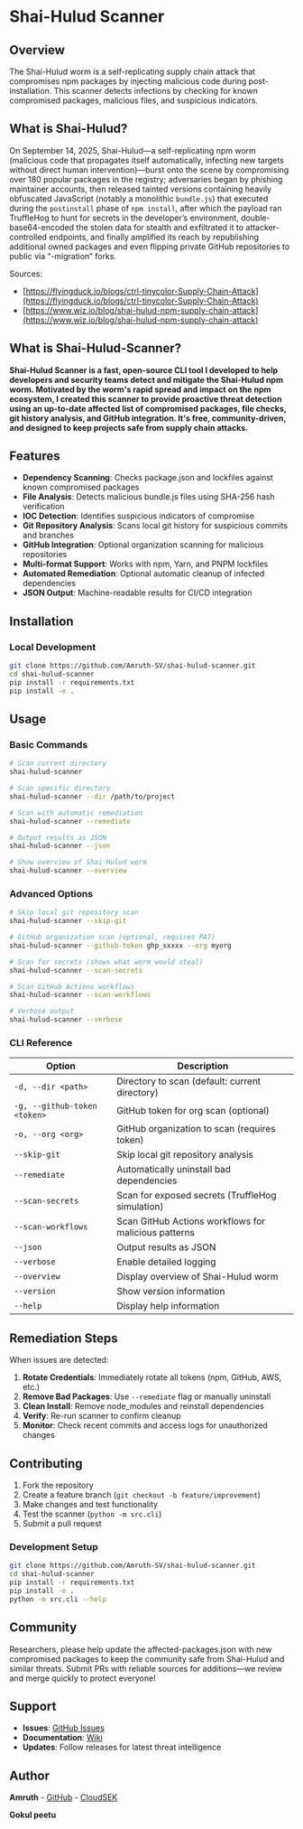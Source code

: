 # Shai-Hulud Scanner

## Overview

The Shai-Hulud worm is a self-replicating supply chain attack that compromises npm packages by injecting malicious code during post-installation. This scanner detects infections by checking for known compromised packages, malicious files, and suspicious indicators.

## What is Shai-Hulud?

On September 14, 2025, Shai-Hulud—a self-replicating npm worm (malicious code that propagates itself automatically, infecting new targets without direct human intervention)—burst onto the scene by compromising over 180 popular packages in the registry; adversaries began by phishing maintainer accounts, then released tainted versions containing heavily obfuscated JavaScript (notably a monolithic `bundle.js`) that executed during the `postinstall` phase of `npm install`, after which the payload ran TruffleHog to hunt for secrets in the developer’s environment, double-base64-encoded the stolen data for stealth and exfiltrated it to attacker-controlled endpoints, and finally amplified its reach by republishing additional owned packages and even flipping private GitHub repositories to public via “-migration” forks.

Sources:

* [https://flyingduck.io/blogs/ctrl-tinycolor-Supply-Chain-Attack](https://flyingduck.io/blogs/ctrl-tinycolor-Supply-Chain-Attack)
* [https://www.wiz.io/blog/shai-hulud-npm-supply-chain-attack](https://www.wiz.io/blog/shai-hulud-npm-supply-chain-attack)

## What is Shai-Hulud-Scanner?


**Shai-Hulud Scanner is a fast, open-source CLI tool I developed to help developers and security teams detect and mitigate the Shai-Hulud npm worm. Motivated by the worm's rapid spread and impact on the npm ecosystem, I created this scanner to provide proactive threat detection using an up-to-date affected list of compromised packages, file checks, git history analysis, and GitHub integration. It's free, community-driven, and designed to keep projects safe from supply chain attacks.**

## Features

- **Dependency Scanning**: Checks package.json and lockfiles against known compromised packages
- **File Analysis**: Detects malicious bundle.js files using SHA-256 hash verification
- **IOC Detection**: Identifies suspicious indicators of compromise
- **Git Repository Analysis**: Scans local git history for suspicious commits and branches
- **GitHub Integration**: Optional organization scanning for malicious repositories
- **Multi-format Support**: Works with npm, Yarn, and PNPM lockfiles
- **Automated Remediation**: Optional automatic cleanup of infected dependencies
- **JSON Output**: Machine-readable results for CI/CD integration

## Installation

### Local Development
```bash
git clone https://github.com/Amruth-SV/shai-hulud-scanner.git
cd shai-hulud-scanner
pip install -r requirements.txt
pip install -e .
```

## Usage

### Basic Commands

```bash
# Scan current directory
shai-hulud-scanner

# Scan specific directory
shai-hulud-scanner --dir /path/to/project

# Scan with automatic remediation
shai-hulud-scanner --remediate

# Output results as JSON
shai-hulud-scanner --json

# Show overview of Shai-Hulud worm
shai-hulud-scanner --overview
```

### Advanced Options

```bash
# Skip local git repository scan
shai-hulud-scanner --skip-git

# GitHub organization scan (optional, requires PAT)
shai-hulud-scanner --github-token ghp_xxxxx --org myorg

# Scan for secrets (shows what worm would steal)
shai-hulud-scanner --scan-secrets

# Scan GitHub Actions workflows
shai-hulud-scanner --scan-workflows

# Verbose output
shai-hulud-scanner --verbose
```

### CLI Reference

| Option | Description |
|--------|-------------|
| `-d, --dir <path>` | Directory to scan (default: current directory) |
| `-g, --github-token <token>` | GitHub token for org scan (optional) |
| `-o, --org <org>` | GitHub organization to scan (requires token) |
| `--skip-git` | Skip local git repository analysis |
| `--remediate` | Automatically uninstall bad dependencies |
| `--scan-secrets` | Scan for exposed secrets (TruffleHog simulation) |
| `--scan-workflows` | Scan GitHub Actions workflows for malicious patterns |
| `--json` | Output results as JSON |
| `--verbose` | Enable detailed logging |
| `--overview` | Display overview of Shai-Hulud worm |
| `--version` | Show version information |
| `--help` | Display help information |


## Remediation Steps

When issues are detected:

1. **Rotate Credentials**: Immediately rotate all tokens (npm, GitHub, AWS, etc.)
2. **Remove Bad Packages**: Use `--remediate` flag or manually uninstall
3. **Clean Install**: Remove node_modules and reinstall dependencies
4. **Verify**: Re-run scanner to confirm cleanup
5. **Monitor**: Check recent commits and access logs for unauthorized changes



## Contributing

1. Fork the repository
2. Create a feature branch (`git checkout -b feature/improvement`)
3. Make changes and test functionality
4. Test the scanner (`python -m src.cli`)
5. Submit a pull request

### Development Setup
```bash
git clone https://github.com/Amruth-SV/shai-hulud-scanner.git
cd shai-hulud-scanner
pip install -r requirements.txt
pip install -e .
python -m src.cli --help
```

## Community

Researchers, please help update the affected-packages.json with new compromised packages to keep the community safe from Shai-Hulud and similar threats. Submit PRs with reliable sources for additions—we review and merge quickly to protect everyone!


## Support

- **Issues**: [GitHub Issues](https://github.com/Amruth-SV/shai-hulud-scanner/issues)
- **Documentation**: [Wiki](https://github.com/Amruth-SV/shai-hulud-scanner/wiki)
- **Updates**: Follow releases for latest threat intelligence

## Author

**Amruth** - [GitHub](https://github.com/Amruth-SV) - [CloudSEK](https://cloudsek.com)

**Gokul peetu**